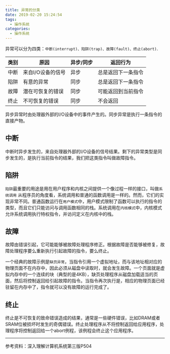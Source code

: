 ```yaml
---
title: 异常的分类
date: 2019-02-20 15:24:54
tags:
  - 操作系统
categories:
  - 操作系统
---
```


异常可以分为四类：`中断(interrupt)、陷阱(trap)、故障(fault)、终止(abort)`.


| 类别     | 原因       | 异步/同步 | 返回行为 |
| ------- | ---------- | ---- |   --------   |
|中断|来自I/O设备的信号|异步|总是返回下一条指令|
|陷阱| 有意的异常|同步|总是返回下一条指令|
|故障|潜在可恢复的错误|同步|可能返回到当前指令|
|终止|不可恢复的错误|同步|不会返回|

异步异常时由处理器外部的I/O设备中的事件产生的。同步异常是执行一条指令的直接产物。

<!-- more -->
## 中断
中断时异步发生的，来自处理器外部的I/O设备的信号结果。剩下的异常类型是同步发生的，是执行当前指令的结果，我们把这类指令叫做故障指令。

## 陷阱
`陷阱`最重要的用途是用在用户程序和内核之间提供一个像过程一样的接口，叫做`系统调用`
从程序员的角度看，系统调用和普通的函数调用是一样的。然而，它们的实现非常不同。普通函数运行在`用户模式`中，用户模式限制了函数可以执行的指令的类型，而且它们只能访问与调用函数相同的栈。系统调用在`内核模式`中，内核模式允许系统调用执行特权指令，并访问定义在内核中的栈。

## 故障
故障由错误引起，它可能能够被故障处理程序修正。根据故障是否能够被修复，故障处理程序要么重新执行引起故障的指令，要么终止。

一个经典的故障示例是`缺页异常`，当指令引用一个虚拟地址，而与该地址相对应的物理页面不在内存中，因此必须从磁盘中读取时，就会发生故障。一个页面就是虚拟内存中的一个连续的块（典型的是4KB），缺页处理程序从磁盘加载适当的页面，然后将控制返回给引起故障的指令。当指令再次执行是，相应的物理页面已经驻留在内存中了，指令就可以没有故障的运行完成了。

## 终止
终止是不可恢复的致命错误造成的结果，通常是一些硬件错误，比如DRAM或者SRAM位被损坏时发生的奇偶错误。终止处理程序从不将控制返回给应用程序，处理程序将控制返回给一个abort例程，该例程会终止这个应用程序。


----
参考资料：深入理解计算机系统第三版P504
